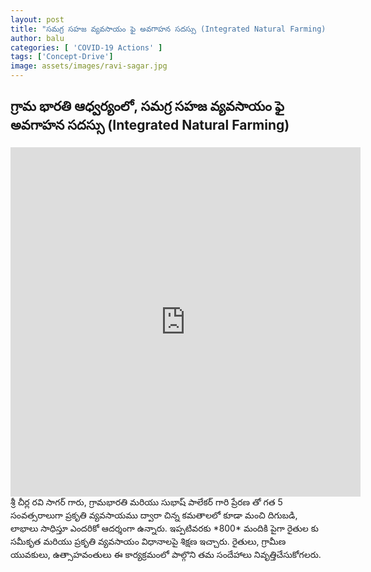 ```yaml
---
layout: post
title: "సమగ్ర సహజ వ్యవసాయం ఫై అవగాహన సదస్సు (Integrated Natural Farming)"
author: balu
categories: [ 'COVID-19 Actions' ]
tags: ['Concept-Drive']
image: assets/images/ravi-sagar.jpg
---
```


## గ్రామ భారతి ఆధ్వర్యంలో, సమగ్ర సహజ వ్యవసాయం ఫై అవగాహన సదస్సు (Integrated Natural Farming)


<iframe class="embed-responsive embed-responsive-21by9" src="https://www.facebook.com/plugins/video.php?height=314&href=https%3A%2F%2Fwww.facebook.com%2Fgramabharathii%2Fvideos%2F338573590597039%2F&show_text=true&width=560" width="560" height="559" style="border:none;overflow:hidden" scrolling="no" frameborder="0" allowTransparency="true" allow="encrypted-media" allowFullScreen="true"></iframe>

<br>
శ్రీ చీర్ల రవి సాగర్ గారు, గ్రామభారతి మరియు సుభాష్ పాలేకర్ గారి ప్రేరణ తో గత 5 సంవత్సరాలుగా ప్రకృతి  వ్యవసాయము ద్వారా చిన్న కమతాలలో కూడా మంచి దిగుబడి, లాభాలు సాధిస్తూ ఎందరికో ఆదర్శంగా ఉన్నారు.   ఇప్పటివరకు *800* మందికి పైగా రైతుల కు సమీకృత మరియు ప్రకృతి వ్యవసాయం విధానాలపై శిక్షణ ఇచ్చారు. 
 రైతులు, గ్రామీణ యువకులు, ఉత్సాహవంతులు ఈ కార్యక్రమంలో పాల్గొని తమ సందేహాలు నివృత్తిచేసుకోగలరు. 